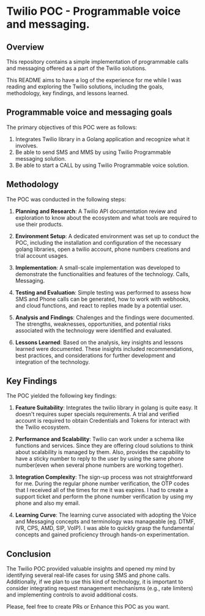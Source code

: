 # Twilio POC - Programmable voice and messaging.

## Overview

This repository contains a simple implementation of programmable calls and messaging offered as a part of the Twilio solutions.

This README aims to have a log of the experience for me while I was reading and exploring the Twilio solutions, including the goals, methodology, key findings, and lessons learned.

## Programmable voice and messaging goals

The primary objectives of this POC were as follows:

1. Integrates Twilio library in a Golang application and recognize what it involves.
2. Be able to send SMS and MMS by using Twilio Programmable messaging solution.
3. Be able to start a CALL by using Twilio Programmable voice solution.

## Methodology

The POC was conducted in the following steps:

1. **Planning and Research**: A Twilio API documentation review and exploration to know about the ecosystem and what tools are required to use their products.

2. **Environment Setup**: A dedicated environment was set up to conduct the POC, including the installation and configuration of the necessary golang libraries, open a twilio account, phone numbers creations and trial account usages.

3. **Implementation**: A small-scale implementation was developed to demonstrate the functionalities and features of the technology. Calls, Messaging.

4. **Testing and Evaluation**: Simple testing was performed to assess how SMS and Phone calls can be generated, how to work with webhooks, and cloud functions, and react to replies made by a potential user.

5. **Analysis and Findings**: Chalenges and the findings were documented. The strengths, weaknesses, opportunities, and potential risks associated with the technology were identified and evaluated.

6. **Lessons Learned**: Based on the analysis, key insights and lessons learned were documented. These insights included recommendations, best practices, and considerations for further development and integration of the technology.

## Key Findings

The POC yielded the following key findings:

1. **Feature Suitability**: Integrates the twilio library in golang is quite easy. It doesn't requires super specials requirements. A trial and verified account is required to obtain Credentials and Tokens for interact with the Twilio ecosystem. 

2. **Performance and Scalability**: Twilio can work under a schema like functions and services. Since they are offering cloud solutions to think about scalability is managed by them. Also, provides the capability to have a sticky number to reply to the user by using the same phone number(even when several phone numbers are working together).

3. **Integration Complexity**: The sign-up process was not straightforward for me. During the regular phone number verification, the OTP codes that I received all of the times for me it was expires. I had to create a support ticket and perform the phone number verification by using my phone and also my email.

4. **Learning Curve**: The learning curve associated with adopting the Voice and Messaging concepts and terminology was manageable (eg. DTMF, IVR, CPS, AMD, SIP, VoIP). I was able to quickly grasp the fundamental concepts and gained proficiency through hands-on experimentation.

## Conclusion

The Twilio POC provided valuable insights and opened my mind by identifying several real-life cases for using SMS and phone calls. Additionally, if we plan to use this kind of technology, it is important to consider integrating request management mechanisms (e.g., rate limiters) and implementing controls to avoid additional costs.

Please, feel free to create PRs or Enhance this POC as you want.
